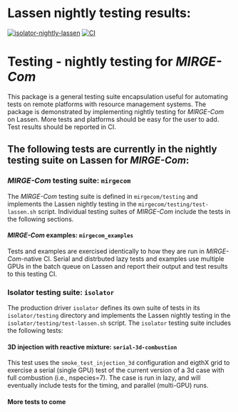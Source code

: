 # Lassen nightly testing results:

[![isolator-nightly-lassen](https://github.com/illinois-ceesd/testing/actions/workflows/isolator-nightly-lassen.yaml/badge.svg)](https://github.com/illinois-ceesd/testing/actions/workflows/isolator-nightly-lassen.yaml)
[![CI](https://github.com/illinois-ceesd/testing/actions/workflows/ci.yaml/badge.svg)](https://github.com/illinois-ceesd/testing/actions/workflows/ci.yaml)

# Testing - nightly testing for *MIRGE-Com*

This package is a general testing suite encapsulation useful for automating tests on remote platforms with resource management systems.  The package is demonstrated by implementing nightly testing for *MIRGE-Com* on Lassen.  More tests and platforms should be easy for the user to add.  Test results should be reported in CI.

## The following tests are currently in the nightly testing suite on Lassen for *MIRGE-Com*:

### *MIRGE-Com* testing suite: `mirgecom`

The *MIRGE-Com* testing suite is defined in `mirgecom/testing` and implements the Lassen nightly testing in the `mirgecom/testing/test-lassen.sh` script. Individual testing suites of *MIRGE-Com* include the tests in the following sections.

#### *MIRGE-Com* examples: `mirgecom_examples`

Tests and examples are exercised identically to how they are run in *MIRGE-Com*-native CI.  Serial and distrbuted lazy tests and examples use multiple GPUs in the batch queue on Lassen and report their output and test results to this testing CI.

### Isolator testing suite: `isolator`

The production driver `isolator` defines its own suite of tests in its `isolator/testing` directory and implements the Lassen nightly testing in the `isolator/testing/test-lassen.sh` script.  The `isolator` testing suite includes the following tests:

#### 3D injection with reactive mixture: `serial-3d-combustion`

This test uses the `smoke_test_injection_3d` configuration and eigthX grid to exercise a serial (single GPU) test of the current version of a 3d case with full combustion (i.e., nspecies=7).  The case is run in lazy, and will eventually include tests for the timing, and parallel (multi-GPU) runs.

#### More tests to come
